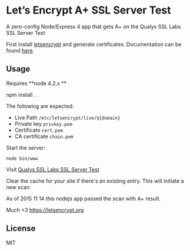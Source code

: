 # Let’s Encrypt A+ SSL Server Test

A zero-config Node/Express 4 app that gets A+ on the Qualys SSL Labs SSL Server Test

First install [letsencrypt](https://github.com/letsencrypt/letsencrypt) and generate certificates. Documentation can be found [here](https://letsencrypt.readthedocs.org/en/latest/index.html).

## Usage

Requires **node 4.2.x **

npm install .

The following are expected:

 - Live Path `/etc/letsencrypt/live/${domain}` 
 - Private key `privkey.pem`
 - Certificate `cert.pem`
 - CA certificate `chain.pem`

Start the server:

    node bin/www

Visit [Qualys SSL Labs SSL Server Test](https://www.ssllabs.com/ssltest)

Clear the cache for your site if there's an existing entry. This will initiate a new scan.

As of 2015 11 14 this nodejs app passed the scan with A+ result.

Much <3 https://letsencrypt.org

## License

MIT
